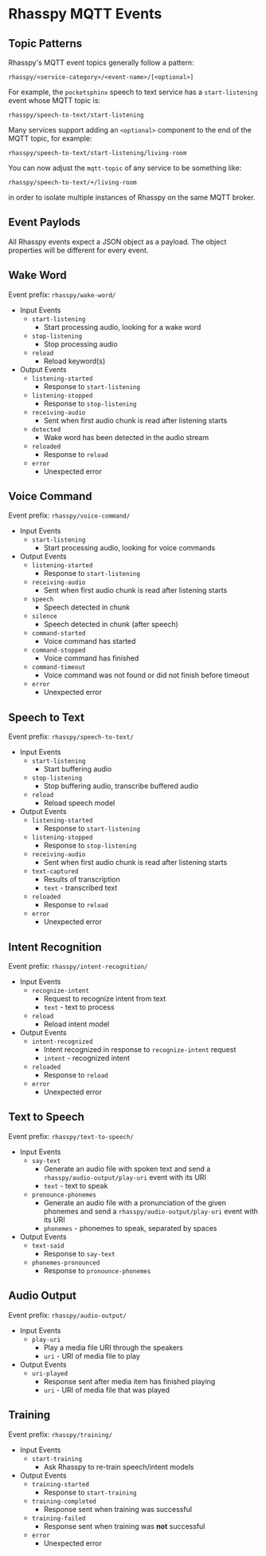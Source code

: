 # Rhasspy MQTT Events

## Topic Patterns

Rhasspy's MQTT event topics generally follow a pattern:

```
rhasspy/<service-category>/<event-name>/[<optional>]
```

For example, the `pocketsphinx` speech to text service has a `start-listening` event whose MQTT topic is:

```
rhasspy/speech-to-text/start-listening
```

Many services support adding an `<optional>` component to the end of the MQTT topic, for example:

```
rhasspy/speech-to-text/start-listening/living-room
```

You can now adjust the `mqtt-topic` of any service to be something like:

```
rhasspy/speech-to-text/+/living-room
```

in order to isolate multiple instances of Rhasspy on the same MQTT broker.

## Event Paylods

All Rhasspy events expect a JSON object as a payload. The object properties will be different for every event.

## Wake Word

Event prefix: `rhasspy/wake-word/`

* Input Events
    * `start-listening`
        * Start processing audio, looking for a wake word
    * `stop-listening`
        * Stop processing audio
    * `reload`
        * Reload keyword(s)
* Output Events
    * `listening-started`
        * Response to `start-listening`
    * `listening-stopped`
        * Response to `stop-listening`
    * `receiving-audio`
        * Sent when first audio chunk is read after listening starts
    * `detected`
        * Wake word has been detected in the audio stream
    * `reloaded`
        * Response to `reload`
    * `error`
        * Unexpected error

## Voice Command

Event prefix: `rhasspy/voice-command/`

* Input Events
    * `start-listening`
        * Start processing audio, looking for voice commands
* Output Events
    * `listening-started`
        * Response to `start-listening`
    * `receiving-audio`
        * Sent when first audio chunk is read after listening starts
    * `speech`
        * Speech detected in chunk
    * `silence`
        * Speech detected in chunk (after speech)
    * `command-started`
        * Voice command has started
    * `command-stopped`
        * Voice command has finished
    * `command-timeout`
        * Voice command was not found or did not finish before timeout
    * `error`
        * Unexpected error

## Speech to Text

Event prefix: `rhasspy/speech-to-text/`

* Input Events
    * `start-listening`
        * Start buffering audio
    * `stop-listening`
        * Stop buffering audio, transcribe buffered audio
    * `reload`
        * Reload speech model
* Output Events
    * `listening-started`
        * Response to `start-listening`
    * `listening-stopped`
        * Response to `stop-listening`
    * `receiving-audio`
        * Sent when first audio chunk is read after listening starts
    * `text-captured`
        * Results of transcription
        * `text` - transcribed text
    * `reloaded`
        * Response to `reload`
    * `error`
        * Unexpected error

## Intent Recognition

Event prefix: `rhasspy/intent-recognition/`

* Input Events
    * `recognize-intent`
        * Request to recognize intent from text
        * `text` - text to process
    * `reload`
        * Reload intent model
* Output Events
    * `intent-recognized`
        * Intent recognized in response to `recognize-intent` request
        * `intent` - recognized intent
    * `reloaded`
        * Response to `reload`
    * `error`
        * Unexpected error

## Text to Speech

Event prefix: `rhasspy/text-to-speech/`

* Input Events
    * `say-text`
        * Generate an audio file with spoken text and send a `rhasspy/audio-output/play-uri` event with its URI
        * `text` - text to speak
    * `pronounce-phonemes`
        * Generate an audio file with a pronunciation of the given phonemes and send a `rhasspy/audio-output/play-uri` event with its URI
        * `phonemes` - phonemes to speak, separated by spaces
* Output Events
    * `text-said`
        * Response to `say-text`
    * `phonemes-pronounced`
        * Response to `pronounce-phonemes`

## Audio Output

Event prefix: `rhasspy/audio-output/`

* Input Events
    * `play-uri`
        * Play a media file URI through the speakers
        * `uri` - URI of media file to play
* Output Events
    * `uri-played`
        * Response sent after media item has finished playing
        * `uri` - URI of media file that was played

## Training

Event prefix: `rhasspy/training/`

* Input Events
    * `start-training`
        * Ask Rhasspy to re-train speech/intent models
* Output Events
    * `training-started`
        * Response to `start-training`
    * `training-completed`
        * Response sent when training was successful
    * `training-failed`
        * Response sent when training was **not** successful
    * `error`
        * Unexpected error

